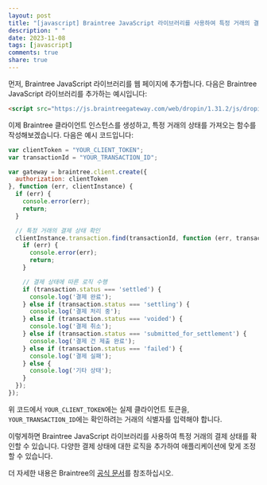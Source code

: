 ```yaml
---
layout: post
title: "[javascript] Braintree JavaScript 라이브러리를 사용하여 특정 거래의 결제 상태를 확인하는 방법은 무엇인가요?"
description: " "
date: 2023-11-08
tags: [javascript]
comments: true
share: true
---
```


먼저, Braintree JavaScript 라이브러리를 웹 페이지에 추가합니다. 다음은 Braintree JavaScript 라이브러리를 추가하는 예시입니다:

```html
<script src="https://js.braintreegateway.com/web/dropin/1.31.2/js/dropin.min.js"></script>
```

이제 Braintree 클라이언트 인스턴스를 생성하고, 특정 거래의 상태를 가져오는 함수를 작성해보겠습니다. 다음은 예시 코드입니다:

```javascript
var clientToken = "YOUR_CLIENT_TOKEN";
var transactionId = "YOUR_TRANSACTION_ID";

var gateway = braintree.client.create({
  authorization: clientToken
}, function (err, clientInstance) {
  if (err) {
    console.error(err);
    return;
  }

  // 특정 거래의 결제 상태 확인
  clientInstance.transaction.find(transactionId, function (err, transaction) {
    if (err) {
      console.error(err);
      return;
    }

    // 결제 상태에 따른 로직 수행
    if (transaction.status === 'settled') {
      console.log('결제 완료');
    } else if (transaction.status === 'settling') {
      console.log('결제 처리 중');
    } else if (transaction.status === 'voided') {
      console.log('결제 취소');
    } else if (transaction.status === 'submitted_for_settlement') {
      console.log('결제 건 제출 완료');
    } else if (transaction.status === 'failed') {
      console.log('결제 실패');
    } else {
      console.log('기타 상태');
    }
  });
});
```

위 코드에서 `YOUR_CLIENT_TOKEN`에는 실제 클라이언트 토큰을, `YOUR_TRANSACTION_ID`에는 확인하려는 거래의 식별자를 입력해야 합니다.

이렇게하면 Braintree JavaScript 라이브러리를 사용하여 특정 거래의 결제 상태를 확인할 수 있습니다. 다양한 결제 상태에 대한 로직을 추가하여 애플리케이션에 맞게 조정할 수 있습니다.

더 자세한 내용은 Braintree의 [공식 문서](https://developers.braintreepayments.com/start/hello-client/javascript/v3)를 참조하십시오.